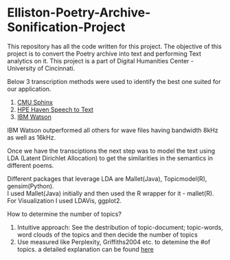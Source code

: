# Elliston-Poetry-Archive-Sonification-Project
This repository has all the code written for this project. The objective of this project is to convert the Poetry archive into text and performing Text analytics on it. This project is a part of Digital Humanities Center - University of Cincinnati.

Below 3 transcription methods were used to identify the best one suited for our application.    
1.  [CMU Sphinx](http://cmusphinx.sourceforge.net/)   
2.  [HPE Haven Speech to Text](https://dev.havenondemand.com/apis/recognizespeech#overview)
3.  [IBM Watson](https://www.ibm.com/watson/developercloud/speech-to-text.html)

IBM Watson outperformed all others for wave files having bandwidth 8kHz as well as 16kHz.

Once we have the transciptions the next step was to model the text using LDA (Latent Dirichlet Allocation) to get the similarities in the semantics in different poems.

Different packages that leverage LDA are Mallet(Java), Topicmodel(R), gensim(Python).  
I used Mallet(Java) initially and then used the R wrapper for it - mallet(R).   
For Visualization I used LDAVis, ggplot2.

How to determine the number of topics?
1. Intuitive approach: See the destribution of topic-document; topic-words, word clouds of the topics and then decide the number of topics
2. Use measured like Perplexity, Griffiths2004 etc. to detemine the #of topics. a detailed explanation can be found [here](http://www.rpubs.com/MNidhi/NumberoftopicsLDA)
